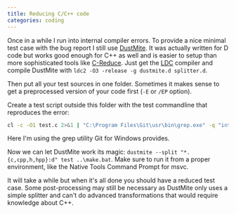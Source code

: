 ```yaml
---
title: Reducing C/C++ code
categories: coding
---
```


Once in a while I run into internal compiler errors.
To provide a nice minimal test case with the bug report I still use [DustMite](https://github.com/CyberShadow/DustMite/wiki).
It was actually written for D code but works good enough for C++ as well and is easier to setup than more sophisticated tools like [C-Reduce](http://embed.cs.utah.edu/creduce/).
Just get the [LDC](https://github.com/ldc-developers/ldc/releases/) compiler and compile DustMite with `ldc2 -O3 -release -g dustmite.d splitter.d`.

Then put all your test sources in one folder.
Sometimes it makes sense to get a preprocessed version of your code first (`-E` or `/EP` option).

Create a test script outside this folder with the test commandline that reproduces the error:
```sh
cl -c -O1 test.c 2>&1 | "C:\Program Files\Git\usr\bin\grep.exe" -q "internal error"
```
Here I'm using the grep utility Git for Windows provides.

Now we can let DustMite work its magic: 
`dustmite --split "*.{c,cpp,h,hpp}:d" test ..\make.bat`.
Make sure to run it from a proper environment, like the Native Tools Command Prompt for msvc.

It will take a while but when it's all done you should have a reduced test case.
Some post-processing may still be necessary as DustMite only uses a simple splitter and can't do advanced transformations that would require knowledge about C++.